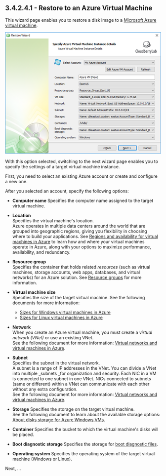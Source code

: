 ## 3.4.2.4.1 - Restore to an Azure Virtual Machine

This wizard page enables you to restore a disk image to a [Microsoft Azure virtual machine](https://docs.microsoft.com/en-us/azure/virtual-machines/).

![](/assets/restore-azure-vm-instance.png)

With this option selected, switching to the next wizard page enables you to specify the settings of a target virtual machine instance.

First, you need to select an existing Azure account or create and configure a new one.

After you selected an account, specify the following options:

* **Computer name**
  Specifies the computer name assigned to the target virtual machine.

* **Location**  
  Specifies the virtual machine's location.  
  Azure operates in multiple data centers around the world that are grouped into geographic regions, giving you flexibility in choosing where to build your applications. See [Regions and availability for virtual machines in Azure](https://docs.microsoft.com/en-us/azure/virtual-machines/windows/regions-and-availability) to learn how and where your virtual machines operate in Azure, along with your options to maximize performance, availability, and redundancy.

* **Resource group**  
  Specifies the container that holds related _resources_ \(such as virtual machines, storage accounts, web apps, databases, and virtual networks\) for an Azure solution. See [Resource groups](https://docs.microsoft.com/en-us/azure/azure-resource-manager/resource-group-overview#resource-groups) for more information.

* **Virtual machine size**  
  Specifies the size of the target virtual machine. See the following documents for more information:  
  - [Sizes for Windows virtual machines in Azure](https://docs.microsoft.com/en-us/azure/virtual-machines/windows/sizes)  
  - [Sizes for Linux virtual machines in Azure](https://docs.microsoft.com/en-us/azure/virtual-machines/linux/sizes)

* **Network**  
  When you create an Azure virtual machine, you must create a _virtual network \(VNet\)_ or use an existing VNet.  
  See the following document for more information: [Virtual networks and virtual machines in Azure](https://docs.microsoft.com/en-us/azure/virtual-machines/windows/network-overview).

* **Subnet**  
  Specifies the subnet in the virtual network.  
  A subnet is a range of IP addresses in the VNet. You can divide a VNet into multiple _subnets _for organization and security. Each NIC in a VM is connected to one subnet in one VNet. NICs connected to subnets \(same or different\) within a VNet can communicate with each other without any extra configuration.  
  See the following document for more information: [Virtual networks and virtual machines in Azure](https://docs.microsoft.com/en-us/azure/virtual-machines/windows/network-overview).

* **Storage**
  Specifies the storage on the target virtual machine.  
  See the following document to learn about the available storage options: [About disks storage for Azure Windows VMs](https://docs.microsoft.com/en-us/azure/virtual-machines/windows/about-disks-and-vhds).

* **Container**
  Specifies the bucket to which the virtual machine's disks will be placed.

* **Boot diagnostic storage**
  Specifies the storage for [boot diagnostic files](https://docs.microsoft.com/en-us/azure/virtual-machines/windows/boot-diagnostics).

* **Operating system**
  Specifies the operating system of the target virtual machine \(Windows or Linux\).

Next, ...

